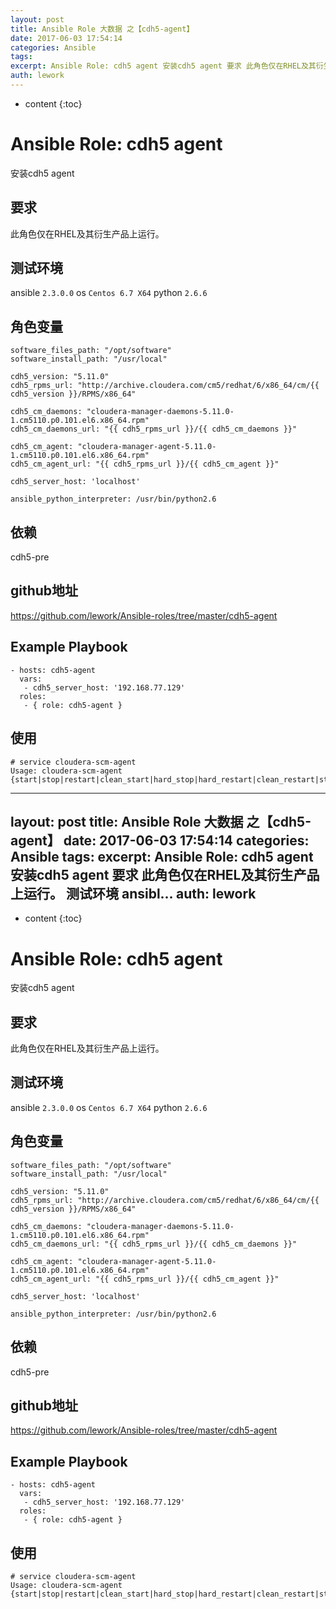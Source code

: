 ```yaml
---
layout: post
title: Ansible Role 大数据 之【cdh5-agent】
date: 2017-06-03 17:54:14
categories: Ansible
tags:
excerpt: Ansible Role: cdh5 agent 安装cdh5 agent 要求 此角色仅在RHEL及其衍生产品上运行。 测试环境 ansibl...
auth: lework
---
```

* content
{:toc}

# Ansible Role: cdh5 agent

安装cdh5 agent

## 要求

此角色仅在RHEL及其衍生产品上运行。

## 测试环境

ansible `2.3.0.0`
os `Centos 6.7 X64`
python `2.6.6`

## 角色变量
	software_files_path: "/opt/software"
	software_install_path: "/usr/local"

	cdh5_version: "5.11.0"
	cdh5_rpms_url: "http://archive.cloudera.com/cm5/redhat/6/x86_64/cm/{{ cdh5_version }}/RPMS/x86_64"

	cdh5_cm_daemons: "cloudera-manager-daemons-5.11.0-1.cm5110.p0.101.el6.x86_64.rpm"
	cdh5_cm_daemons_url: "{{ cdh5_rpms_url }}/{{ cdh5_cm_daemons }}"

	cdh5_cm_agent: "cloudera-manager-agent-5.11.0-1.cm5110.p0.101.el6.x86_64.rpm"
	cdh5_cm_agent_url: "{{ cdh5_rpms_url }}/{{ cdh5_cm_agent }}"

	cdh5_server_host: 'localhost'

	ansible_python_interpreter: /usr/bin/python2.6

## 依赖

cdh5-pre

## github地址
https://github.com/lework/Ansible-roles/tree/master/cdh5-agent

## Example Playbook

	- hosts: cdh5-agent
	  vars:
	   - cdh5_server_host: '192.168.77.129'
	  roles:
	   - { role: cdh5-agent }
	   
## 使用

```
# service cloudera-scm-agent 
Usage: cloudera-scm-agent {start|stop|restart|clean_start|hard_stop|hard_restart|clean_restart|status|condrestart}
```
---
layout: post
title: Ansible Role 大数据 之【cdh5-agent】
date: 2017-06-03 17:54:14
categories: Ansible
tags:
excerpt: Ansible Role: cdh5 agent 安装cdh5 agent 要求 此角色仅在RHEL及其衍生产品上运行。 测试环境 ansibl...
auth: lework
---
* content
{:toc}

# Ansible Role: cdh5 agent

安装cdh5 agent

## 要求

此角色仅在RHEL及其衍生产品上运行。

## 测试环境

ansible `2.3.0.0`
os `Centos 6.7 X64`
python `2.6.6`

## 角色变量
	software_files_path: "/opt/software"
	software_install_path: "/usr/local"

	cdh5_version: "5.11.0"
	cdh5_rpms_url: "http://archive.cloudera.com/cm5/redhat/6/x86_64/cm/{{ cdh5_version }}/RPMS/x86_64"

	cdh5_cm_daemons: "cloudera-manager-daemons-5.11.0-1.cm5110.p0.101.el6.x86_64.rpm"
	cdh5_cm_daemons_url: "{{ cdh5_rpms_url }}/{{ cdh5_cm_daemons }}"

	cdh5_cm_agent: "cloudera-manager-agent-5.11.0-1.cm5110.p0.101.el6.x86_64.rpm"
	cdh5_cm_agent_url: "{{ cdh5_rpms_url }}/{{ cdh5_cm_agent }}"

	cdh5_server_host: 'localhost'

	ansible_python_interpreter: /usr/bin/python2.6

## 依赖

cdh5-pre

## github地址
https://github.com/lework/Ansible-roles/tree/master/cdh5-agent

## Example Playbook

	- hosts: cdh5-agent
	  vars:
	   - cdh5_server_host: '192.168.77.129'
	  roles:
	   - { role: cdh5-agent }
	   
## 使用

```
# service cloudera-scm-agent 
Usage: cloudera-scm-agent {start|stop|restart|clean_start|hard_stop|hard_restart|clean_restart|status|condrestart}
```
